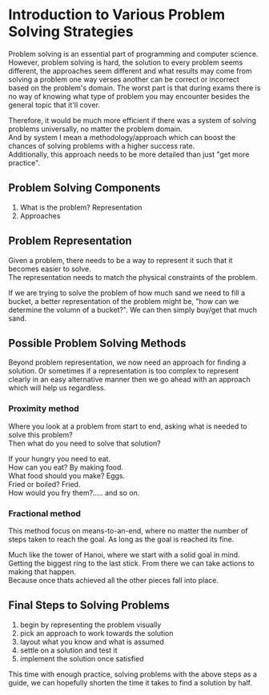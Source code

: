 # Introduction to Various Problem Solving Strategies

Problem solving is an essential part of programming and computer science.<br>
However, problem solving is hard, the solution to every problem seems different, the approaches seem different and what results may come from solving a problem one way verses another can be correct or incorrect based on the problem's domain. The worst part is that during exams there is no way of knowing what type of problem you may encounter besides the general topic that it'll cover.

Therefore, it would be much more efficient if there was a system of solving problems universally, no matter the problem domain.<br>
And by system I mean a methodology/approach which can boost the chances of solving problems with a higher success rate.<br>
Additionally, this approach needs to be more detailed than just "get more practice".

## Problem Solving Components

1. What is the problem? Representation
2. Approaches

## Problem Representation

Given a problem, there needs to be a way to represent it such that it becomes easier to solve.<br>
The representation needs to match the physical constraints of the problem.<br>

If we are trying to solve the problem of how much sand we need to fill a bucket, a better representation of the problem might be, "how can we determine the volumn of a bucket?". We can then simply buy/get that much sand.

## Possible Problem Solving Methods

Beyond problem representation, we now need an approach for finding a solution. Or sometimes if a representation is too complex to represent clearly in an easy alternative manner then we go ahead with an approach which will help us regardless.

### Proximity method

Where you look at a problem from start to end, asking what is needed to solve this problem?<br>
Then what do you need to solve that solution?<br>

If your hungry you need to eat.<br>
How can you eat? By making food.<br>
What food should you make? Eggs.<br>
Fried or boiled? Fried.<br>
How would you fry them?..... and so on.

### Fractional method

This method focus on means-to-an-end, where no matter the number of steps taken to reach the goal. As long as the goal is reached its fine.

Much like the tower of Hanoi, where we start with a solid goal in mind.<br>
Getting the biggest ring to the last stick. From there we can take actions to making that happen.<br>
Because once thats achieved all the other pieces fall into place.

## Final Steps to Solving Problems 

1. begin by representing the problem visually
2. pick an approach to work towards the solution
3. layout what you know and what is assumed
4. settle on a solution and test it
5. implement the solution once satisfied

This time with enough practice, solving problems with the above steps as a guide, we can hopefully shorten the time it takes to find a solution by half.